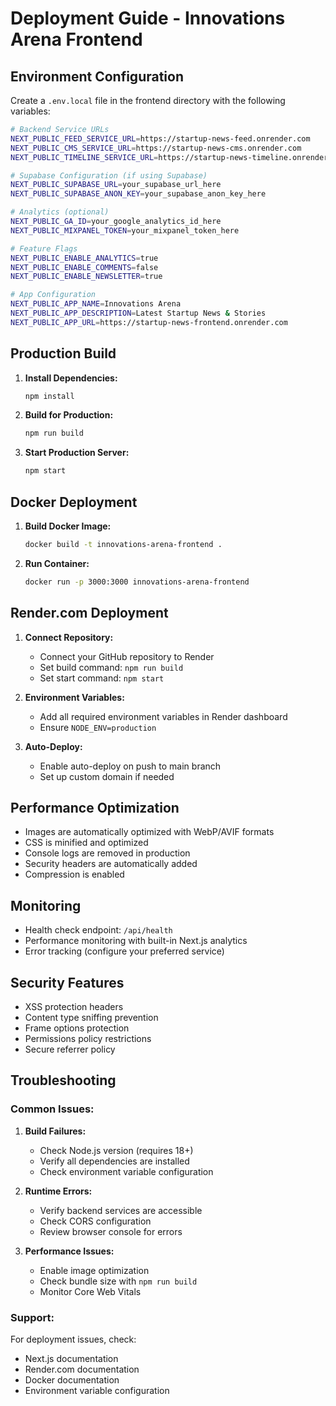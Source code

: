 # Deployment Guide - Innovations Arena Frontend

## Environment Configuration

Create a `.env.local` file in the frontend directory with the following variables:

```bash
# Backend Service URLs
NEXT_PUBLIC_FEED_SERVICE_URL=https://startup-news-feed.onrender.com
NEXT_PUBLIC_CMS_SERVICE_URL=https://startup-news-cms.onrender.com
NEXT_PUBLIC_TIMELINE_SERVICE_URL=https://startup-news-timeline.onrender.com

# Supabase Configuration (if using Supabase)
NEXT_PUBLIC_SUPABASE_URL=your_supabase_url_here
NEXT_PUBLIC_SUPABASE_ANON_KEY=your_supabase_anon_key_here

# Analytics (optional)
NEXT_PUBLIC_GA_ID=your_google_analytics_id_here
NEXT_PUBLIC_MIXPANEL_TOKEN=your_mixpanel_token_here

# Feature Flags
NEXT_PUBLIC_ENABLE_ANALYTICS=true
NEXT_PUBLIC_ENABLE_COMMENTS=false
NEXT_PUBLIC_ENABLE_NEWSLETTER=true

# App Configuration
NEXT_PUBLIC_APP_NAME=Innovations Arena
NEXT_PUBLIC_APP_DESCRIPTION=Latest Startup News & Stories
NEXT_PUBLIC_APP_URL=https://startup-news-frontend.onrender.com
```

## Production Build

1. **Install Dependencies:**
   ```bash
   npm install
   ```

2. **Build for Production:**
   ```bash
   npm run build
   ```

3. **Start Production Server:**
   ```bash
   npm start
   ```

## Docker Deployment

1. **Build Docker Image:**
   ```bash
   docker build -t innovations-arena-frontend .
   ```

2. **Run Container:**
   ```bash
   docker run -p 3000:3000 innovations-arena-frontend
   ```

## Render.com Deployment

1. **Connect Repository:**
   - Connect your GitHub repository to Render
   - Set build command: `npm run build`
   - Set start command: `npm start`

2. **Environment Variables:**
   - Add all required environment variables in Render dashboard
   - Ensure `NODE_ENV=production`

3. **Auto-Deploy:**
   - Enable auto-deploy on push to main branch
   - Set up custom domain if needed

## Performance Optimization

- Images are automatically optimized with WebP/AVIF formats
- CSS is minified and optimized
- Console logs are removed in production
- Security headers are automatically added
- Compression is enabled

## Monitoring

- Health check endpoint: `/api/health`
- Performance monitoring with built-in Next.js analytics
- Error tracking (configure your preferred service)

## Security Features

- XSS protection headers
- Content type sniffing prevention
- Frame options protection
- Permissions policy restrictions
- Secure referrer policy

## Troubleshooting

### Common Issues:

1. **Build Failures:**
   - Check Node.js version (requires 18+)
   - Verify all dependencies are installed
   - Check environment variable configuration

2. **Runtime Errors:**
   - Verify backend services are accessible
   - Check CORS configuration
   - Review browser console for errors

3. **Performance Issues:**
   - Enable image optimization
   - Check bundle size with `npm run build`
   - Monitor Core Web Vitals

### Support:

For deployment issues, check:
- Next.js documentation
- Render.com documentation
- Docker documentation
- Environment variable configuration
